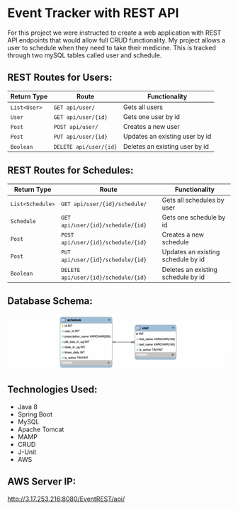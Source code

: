 # Event Tracker with REST API

For this project we were instructed to create a web application with REST API endpoints that would allow full CRUD functionality.  My project allows a user to schedule when they need to take their medicine.  This is tracked through two mySQL tables called user and schedule.

## REST Routes for Users:

| Return Type   | Route                   | Functionality                  |
|---------------|-------------------------|--------------------------------|
| `List<User>`  |`GET api/user/`          | Gets all users                 |
| `User`        |`GET api/user/{id}`      | Gets one user by id            |
| `Post`        |`POST api/user/`         | Creates a new user             |
| `Post`        |`PUT api/user/{id}`      | Updates an existing user by id |
| `Boolean`     |`DELETE api/user/{id}`   | Deletes an existing user by id |

## REST Routes for Schedules:

| Return Type       | Route                                 | Functionality                      |
|-------------------|---------------------------------------|------------------------------------|
| `List<Schedule>`  |`GET api/user/{id}/schedule/`          | Gets all schedules by user         |
| `Schedule`        |`GET api/user/{id}/schedule/{id}`      | Gets one schedule by id            |
| `Post`            |`POST api/user/{id}/schedule/{id}`     | Creates a new schedule             |
| `Post`            |`PUT api/user/{id}/schedule/{id}`      | Updates an existing schedule by id |
| `Boolean`         |`DELETE api/user/{id}/schedule/{id}`   | Deletes an existing schedule by id |

## Database Schema:
![Screenshot](schema_diagram.png)

## Technologies Used:
* Java 8
* Spring Boot
* MySQL
* Apache Tomcat
* MAMP
* CRUD
* J-Unit
* AWS

## AWS Server IP:
http://3.17.253.216:8080/EventREST/api/
